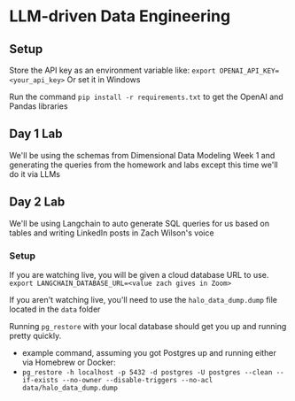 # LLM-driven Data Engineering

## Setup

Store the API key as an environment variable like:
`export OPENAI_API_KEY=<your_api_key>`
Or set it in Windows

Run the command `pip install -r requirements.txt` to get the OpenAI and Pandas libraries

## Day 1 Lab

We'll be using the schemas from Dimensional Data Modeling Week 1 and generating the queries from the homework and labs except this time we'll do it via LLMs


## Day 2 Lab

We'll be using Langchain to auto generate SQL queries for us based on tables and writing LinkedIn posts in Zach Wilson's voice
### Setup

If you are watching live, you will be given a cloud database URL to use.
`export LANGCHAIN_DATABASE_URL=<value zach gives in Zoom>`

If you aren't watching live, you'll need to use the `halo_data_dump.dump` file located in the `data` folder

Running `pg_restore` with your local database should get you up and running pretty quickly. 

- example command, assuming you got Postgres up and running either via Homebrew or Docker:
 - `pg_restore -h localhost -p 5432 -d postgres -U postgres --clean --if-exists --no-owner --disable-triggers --no-acl data/halo_data_dump.dump`
